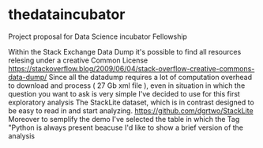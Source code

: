 # thedataincubator
Project proposal for Data Science incubator Fellowship

Within the Stack Exchange Data Dump it's possible to find all resources relesing under a creative Common License https://stackoverflow.blog/2009/06/04/stack-overflow-creative-commons-data-dump/
Since all the datadump requires a lot of computation overhead to download and process ( 27 Gb xml file ), even in situation in which the question you want to ask is very simple I've decided to use
for this first exploratory analysis The StackLite dataset, which is in contrast designed to be easy to read in and start analyzing. 
https://github.com/dgrtwo/StackLite
Moreover to semplify the demo I've selected the table in which the Tag "Python is always present beacuse I'd like to show a brief version of the analysis
